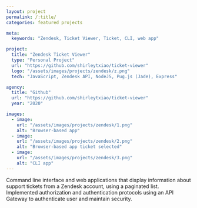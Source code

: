 ```yaml
---
layout: project
permalink: /:title/
categories: featured projects

meta:
  keywords: "Zendesk, Ticket Viewer, Ticket, CLI, web app"

project:
  title: "Zendesk Ticket Viewer"
  type: "Personal Project"
  url: "https://github.com/shirleytxiao/ticket-viewer"
  logo: "/assets/images/projects/zendesk/z.png"
  tech: "JavaScript, Zendesk API, NodeJS, Pug.js (Jade), Express"

agency:
  title: "Github"
  url: "https://github.com/shirleytxiao/ticket-viewer"
  year: "2020"

images:
  - image:
    url: "/assets/images/projects/zendesk/1.png"
    alt: "Browser-based app"
  - image:
    url: "/assets/images/projects/zendesk/2.png"
    alt: "Browser-based app ticket selected"
  - image:
    url: "/assets/images/projects/zendesk/3.png"
    alt: "CLI app"
---
```

<p>Command line interface and web applications that display information about support tickets from a Zendesk account, using a paginated list. Implemented authorization and authentication protocols using an API Gateway to authenticate user and maintain security.</p>